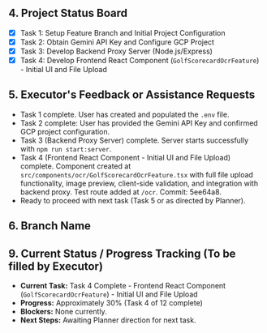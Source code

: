 ## 4. Project Status Board

*   [x] Task 1: Setup Feature Branch and Initial Project Configuration
*   [x] Task 2: Obtain Gemini API Key and Configure GCP Project
*   [x] Task 3: Develop Backend Proxy Server (Node.js/Express)
*   [x] Task 4: Develop Frontend React Component (`GolfScorecardOcrFeature`) - Initial UI and File Upload

## 5. Executor's Feedback or Assistance Requests

*   Task 1 complete. User has created and populated the `.env` file.
*   Task 2 complete: User has provided the Gemini API Key and confirmed GCP project configuration.
*   Task 3 (Backend Proxy Server) complete. Server starts successfully with `npm run start:server`.
*   Task 4 (Frontend React Component - Initial UI and File Upload) complete. Component created at `src/components/ocr/GolfScorecardOcrFeature.tsx` with full file upload functionality, image preview, client-side validation, and integration with backend proxy. Test route added at `/ocr`. Commit: 5ee64a8.
*   Ready to proceed with next task (Task 5 or as directed by Planner).

## 6. Branch Name

## 9. Current Status / Progress Tracking (To be filled by Executor)

*   **Current Task:** Task 4 Complete - Frontend React Component (`GolfScorecardOcrFeature`) - Initial UI and File Upload
*   **Progress:** Approximately 30% (Task 4 of 12 complete)
*   **Blockers:** None currently.
*   **Next Steps:** Awaiting Planner direction for next task. 